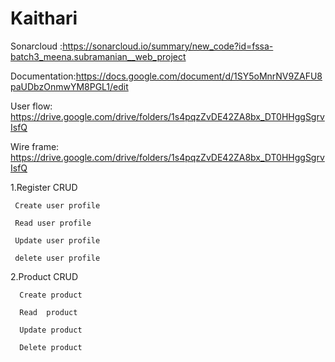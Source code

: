 # Kaithari 

Sonarcloud :https://sonarcloud.io/summary/new_code?id=fssa-batch3_meena.subramanian__web_project

Documentation:https://docs.google.com/document/d/1SY5oMnrNV9ZAFU8paUDbzOnmwYM8PGL1/edit

User flow: https://drive.google.com/drive/folders/1s4pqzZvDE42ZA8bx_DT0HHggSgrvIsfQ

Wire frame: https://drive.google.com/drive/folders/1s4pqzZvDE42ZA8bx_DT0HHggSgrvIsfQ

1.Register CRUD
  
     Create user profile

     Read user profile

     Update user profile

     delete user profile


2.Product CRUD

      Create product

      Read  product

      Update product

      Delete product